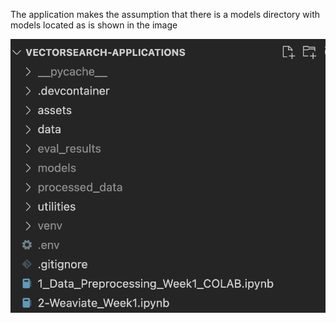 The application makes the assumption that there is a models directory with models located as is shown in the image

![folder_position](folder_positions.png)
